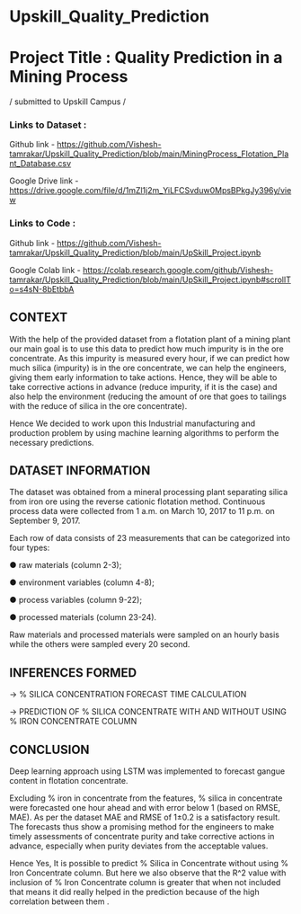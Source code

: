 # Upskill_Quality_Prediction

# Project Title : Quality Prediction in a Mining Process
/ submitted to Upskill Campus /

### Links to Dataset :


Github link - https://github.com/Vishesh-tamrakar/Upskill_Quality_Prediction/blob/main/MiningProcess_Flotation_Plant_Database.csv

Google Drive link - https://drive.google.com/file/d/1mZl1j2m_YiLFCSvduw0MpsBPkgJy396y/view

### Links to Code :

Github link - https://github.com/Vishesh-tamrakar/Upskill_Quality_Prediction/blob/main/UpSkill_Project.ipynb

Google Colab link - https://colab.research.google.com/github/Vishesh-tamrakar/Upskill_Quality_Prediction/blob/main/UpSkill_Project.ipynb#scrollTo=s4sN-8bEtbbA

## CONTEXT

With the help of the provided dataset from a flotation plant of a mining plant our main goal is to use this data to predict how much impurity is in the ore concentrate. As this impurity is measured every hour, if we can predict how much silica (impurity) is in the ore concentrate, we can help the engineers, giving them early information to take actions. Hence, they will be able to take corrective actions in advance (reduce impurity, if it is the case) and also help the environment (reducing the amount of ore that goes to tailings with the reduce of silica in the ore concentrate).

Hence We decided to work upon this Industrial manufacturing and production problem by using machine learning algorithms to perform the necessary predictions. 

## DATASET INFORMATION

The dataset was obtained from a mineral processing plant separating silica from iron ore using the reverse cationic flotation method. Continuous process data were collected from 1 a.m. on March 10, 2017 to 11 p.m. on September 9, 2017.

Each row of data consists of 23 measurements that can be categorized into four types:

●	raw materials (column 2-3);

●	environment variables (column 4-8);

●	process variables (column 9-22);

●	processed materials (column 23-24).

Raw materials and processed materials were sampled on an hourly basis while the others were sampled every 20 second.

## INFERENCES FORMED

-> % SILICA CONCENTRATION FORECAST TIME CALCULATION

-> PREDICTION OF % SILICA CONCENTRATE WITH AND WITHOUT USING % IRON CONCENTRATE COLUMN

## CONCLUSION

Deep learning approach using LSTM was implemented to forecast gangue content in flotation concentrate.

Excluding % iron in concentrate from the features, % silica in concentrate were forecasted one hour ahead and with error below 1 (based on RMSE, MAE). As per the dataset MAE and RMSE of 1±0.2 is a satisfactory result. The forecasts thus show a promising method for the engineers to make timely assessments of concentrate purity and take corrective actions in advance, especially when purity deviates from the acceptable values.

Hence Yes, It is possible to predict % Silica in Concentrate without using % Iron Concentrate column.
But here we also observe that the R^2 value with inclusion of % Iron Concentrate column is greater that when not included that means it did really helped in the prediction because of the high correlation between them .
